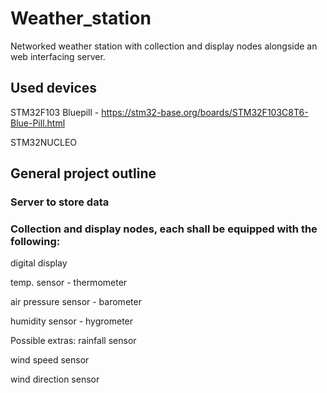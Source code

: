 # Weather_station
Networked weather station with collection and display nodes alongside an web interfacing server.

## Used devices
STM32F103 Bluepill - https://stm32-base.org/boards/STM32F103C8T6-Blue-Pill.html

STM32NUCLEO

## General project outline
### Server to store data
### Collection and display nodes, each shall be equipped with the following:

digital display

temp. sensor - thermometer

air pressure sensor - barometer

humidity sensor - hygrometer

Possible extras:
rainfall sensor

wind speed sensor

wind direction sensor 